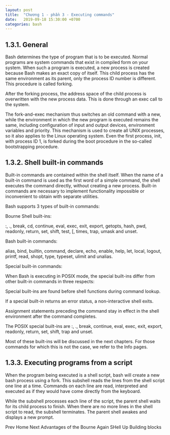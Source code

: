 ```yaml
---
layout: post
title:  "Chương 1 - phần 3 - Executing commands"
date:   2019-09-18 15:30:00 +0700
categories: bash
---
```


## 1.3.1. General
Bash determines the type of program that is to be executed. Normal programs are system commands that exist in compiled form on your system. When such a program is executed, a new process is created because Bash makes an exact copy of itself. This child process has the same environment as its parent, only the process ID number is different. This procedure is called forking.

After the forking process, the address space of the child process is overwritten with the new process data. This is done through an exec call to the system.

The fork-and-exec mechanism thus switches an old command with a new, while the environment in which the new program is executed remains the same, including configuration of input and output devices, environment variables and priority. This mechanism is used to create all UNIX processes, so it also applies to the Linux operating system. Even the first process, init, with process ID 1, is forked during the boot procedure in the so-called bootstrapping procedure.

## 1.3.2. Shell built-in commands
Built-in commands are contained within the shell itself. When the name of a built-in command is used as the first word of a simple command, the shell executes the command directly, without creating a new process. Built-in commands are necessary to implement functionality impossible or inconvenient to obtain with separate utilities.

Bash supports 3 types of built-in commands:

Bourne Shell built-ins:

:, ., break, cd, continue, eval, exec, exit, export, getopts, hash, pwd, readonly, return, set, shift, test, [, times, trap, umask and unset.

Bash built-in commands:

alias, bind, builtin, command, declare, echo, enable, help, let, local, logout, printf, read, shopt, type, typeset, ulimit and unalias.

Special built-in commands:

When Bash is executing in POSIX mode, the special built-ins differ from other built-in commands in three respects:

Special built-ins are found before shell functions during command lookup.

If a special built-in returns an error status, a non-interactive shell exits.

Assignment statements preceding the command stay in effect in the shell environment after the command completes.

The POSIX special built-ins are :, ., break, continue, eval, exec, exit, export, readonly, return, set, shift, trap and unset.

Most of these built-ins will be discussed in the next chapters. For those commands for which this is not the case, we refer to the Info pages.

## 1.3.3. Executing programs from a script
When the program being executed is a shell script, bash will create a new bash process using a fork. This subshell reads the lines from the shell script one line at a time. Commands on each line are read, interpreted and executed as if they would have come directly from the keyboard.

While the subshell processes each line of the script, the parent shell waits for its child process to finish. When there are no more lines in the shell script to read, the subshell terminates. The parent shell awakes and displays a new prompt.

Prev    Home    Next
Advantages of the Bourne Again SHell    Up  Building blocks